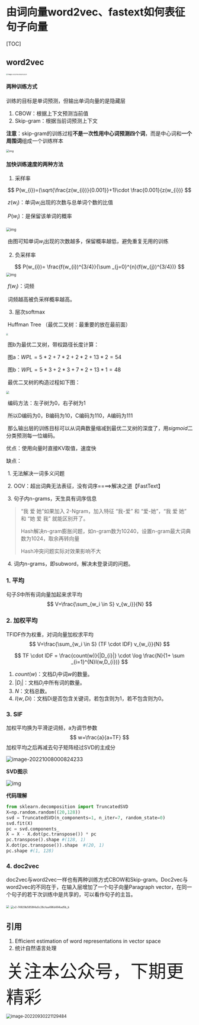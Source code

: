 # 由词向量word2vec、fastext如何表征句子向量



[TOC]

## word2vec

<img src="https://notebook-media.oss-cn-beijing.aliyuncs.com/img/image-20221004154743231.png" alt="image-20221004154743231" style="zoom: 28%;" />

#### 两种训练方式

训练的目标是单词预测，但输出单词向量的是隐藏层

1. CBOW：根据上下文预测当前值
2. Skip-gram：根据当前词预测上下文

**注意**：skip-gram的训练过程**不是一次性用中心词预测四个词**，而是中心词和**一个周围词**组成一个训练样本

<img src="https://notebook-media.oss-cn-beijing.aliyuncs.com/img/okaz1rhibn.png" alt="img" style="zoom: 50%;" />

#### 加快训练速度的两种方法



1. 采样率

$$
P(w_{i})=(\sqrt{\frac{z(w_{i})}{0.001}}+1)\cdot \frac{0.001}{z(w_{i})}
$$

​		$z(w_i)$：单词$w_i$出现的次数与总单词个数的比值

​		$P(w_i)$：是保留该单词的概率	

​		<img src="https://notebook-media.oss-cn-beijing.aliyuncs.com/img/5doyeeejf3.png" alt="img" style="zoom:67%;" />

​		由图可知单词$w_i$出现的次数越多，保留概率越低，避免重复无用的训练





2. 负采样率

$$
P(w_{i})= \frac{f(w_{i})^{3/4}}{\sum _{j=0}^{n}(f(w_{j})^{3/4})}
$$
<img src="https://notebook-media.oss-cn-beijing.aliyuncs.com/img/ppqqy0hpe3.png" alt="img" style="zoom: 67%;" />

​		$f(w_i)$：词频

​		词频越高被负采样概率越高。





3. 层次softmax

​		Huffman Tree （最优二叉树：最重要的放在最前面）

<img src="https://notebook-media.oss-cn-beijing.aliyuncs.com/img/v2-19a625c2e625bf785545861011477a6b_r.jpg" style="zoom: 33%;" />

​		图b为最优二叉树，带权路径长度计算：

​		图a：$WPL = 5 * 2 + 7 * 2 + 2 * 2 +13 * 2 = 54$

​		图b：$WPL = 5 * 3 + 2 * 3 + 7 * 2 + 13 * 1 = 48$

​		最优二叉树的构造过程如下图：

<img src="https://notebook-media.oss-cn-beijing.aliyuncs.com/img/v2-b88babe61e4b10ab66fd7efc83208853_r.jpg" style="zoom: 50%;" />

​	编码方法：左子树为0，右子树为1

​	所以D编码为0，B编码为10，C编码为110，A编码为111

​	那么输出层的训练目标可以从词典数量缩减到最优二叉树的深度了，用$sigmoid$二分类预测每一位编码。





优点：使用向量时直接KV取值，速度快

缺点：

​			1. 无法解决一词多义问题

​			2. OOV：超出词典无法表征，没有词序====>解决之道【FastText】

​			3. 句子内n-grams，天生具有词序信息   

> “我 爱 她”如果加入 2-Ngram，加入特征 “我-爱” 和 “爱-她”，“我 爱 她” 和 “她 爱 我” 就能区别开了。
>
> Hash解决n-gram膨胀问题，如n-gram数为10240，设置n-gram最大词典数为1024，取余再转向量
>
> Hash冲突问题实际对效果影响不大

​			4. 词内n-grams，即subword，解决未登录词的问题。



### 1. 平均

句子$S$中所有词向量加起来求平均
$$
V=\frac{\sum_{w_i \in S} v_{w_i}}{N}
$$

### 2. 加权平均

TFIDF作为权重，对词向量加权求平均
$$
V=\frac{\sum_{w_i \in S} (TF \cdot IDF) v_{w_i}}{N}
$$

$$
TF \cdot IDF = \frac{count(w)}{|D_{i}|} \cdot \log \frac{N}{1+ \sum _{i=1}^{N}I(w,D_{i})}
$$

1. $count(w)$：文档$D_i$中词$w$的数量。
2. $|D_i|$：文档$D_i$中所有词的数量。
3. $N$：文档总数。
4. $I(w,Di)$：文档Di是否包含关键词，若包含则为1，若不包含则为0。



### 3. SIF

加权平均换为平滑逆词频，a为调节参数
$$
w=\frac{a}{a+TF}
$$
 加权平均之后再减去句子矩阵经过SVD的主成分

![image-20221008000824233](https://notebook-media.oss-cn-beijing.aliyuncs.com/img/image-20221008000824233.png) 

**SVD图示**

![img](https://notebook-media.oss-cn-beijing.aliyuncs.com/img/v2-4437f7678e8479bbc37fd965839259d2_r.png)

**代码理解**

```python
from sklearn.decomposition import TruncatedSVD
X=np.random.random((20,128))
svd = TruncatedSVD(n_components=1, n_iter=7, random_state=0)
svd.fit(X)
pc = svd.components_
X = X - X.dot(pc.transpose()) * pc
pc.transpose().shape #(128, 1)
X.dot(pc.transpose()).shape  #(20, 1)
pc.shape #(1, 128)
```



### 4. doc2vec

doc2vec与word2vec一样也有两种训练方式CBOW和Skip-gram。Doc2vec与word2vec的不同在于，在输入层增加了一个句子向量Paragraph vector，在同一个句子的若干次训练中是共享的，可以看作句子的主旨。

<img src="https://notebook-media.oss-cn-beijing.aliyuncs.com/img/v2-96b17c2315ce71c070acf6e6e0f9b28f_r.jpg" style="zoom:50%;" />

<img src="https://notebook-media.oss-cn-beijing.aliyuncs.com/img/v2-74929b5858f4a5c26cfaa496d494ad5b_b.jpg" alt="v2-74929b5858f4a5c26cfaa496d494ad5b_b" style="zoom:50%;" />





## 引用

1. Efficient estimation of word representations in vector space
1. 统计自然语言处理







<font size=24>关注本公众号，下期更精彩</font>

<img src="https://notebook-media.oss-cn-beijing.aliyuncs.com/img/image-20220930221129484.png" alt="image-20220930221129484" style="zoom: 80%;" />





